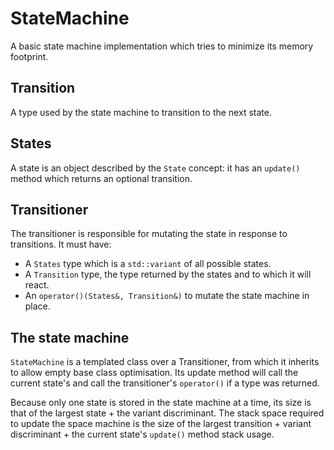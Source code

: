 # StateMachine

A basic state machine implementation which tries to minimize its memory footprint.

## Transition

A type used by the state machine to transition to the next state.

## States

A state is an object described by the `State` concept: it has an `update()`
method which returns an optional transition.

## Transitioner

The transitioner is responsible for mutating the state in response to
transitions. It must have:
- A `States` type which is a `std::variant` of all possible states.
- A `Transition` type, the type returned by the states and to which it will
  react.
- An `operator()(States&, Transition&)` to mutate the state machine in place.

## The state machine

`StateMachine` is a templated class over a Transitioner, from which it inherits
to allow empty base class optimisation. Its update method will call the current
state's and call the transitioner's `operator()` if a type was returned.

Because only one state is stored in the state machine at a time, its size is
that of the largest state + the variant discriminant. The stack space required
to update the space machine is the size of the largest transition + variant
discriminant + the current state's `update()` method stack usage.
